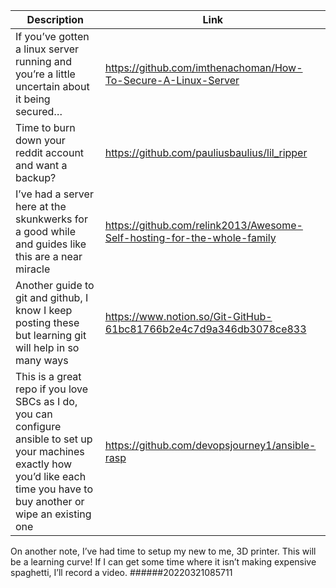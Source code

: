 Description | Link
------------ | ------------
If you’ve gotten a linux server running and you’re a little uncertain about it being secured… | https://github.com/imthenachoman/How-To-Secure-A-Linux-Server
Time to burn down your reddit account and want a backup? | https://github.com/pauliusbaulius/lil_ripper
I’ve had a server here at the skunkwerks for a good while and guides like this are a near miracle | https://github.com/relink2013/Awesome-Self-hosting-for-the-whole-family
Another guide to git and github, I know I keep posting these but learning git will help in so many ways | https://www.notion.so/Git-GitHub-61bc81766b2e4c7d9a346db3078ce833
This is a great repo if you love SBCs as I do, you can configure ansible to set up your machines exactly how you’d like each time you have to buy another or wipe an existing one | https://github.com/devopsjourney1/ansible-rasp

On another note, I’ve had time to setup my new to me, 3D printer. This will be a learning curve! If I can get some time where it isn’t making expensive spaghetti, I’ll record a video.
######20220321085711
